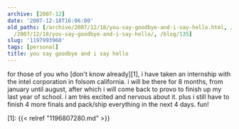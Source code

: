 ```yaml
---
archive: [2007-12]
date: '2007-12-18T16:06:00'
old_paths: [/archive/2007/12/18/you-say-goodbye-and-i-say-hello.html, /wp/2007/12/18/you-say-goodbye-and-i-say-hello/,
  /2007/12/18/you-say-goodbye-and-i-say-hello/, /blog/135]
slug: '1197993960'
tags: [personal]
title: you say goodbye and i say hello
---
```


for those of you who [don't know already][1], i have taken an internship
with the intel corporation in folsom california. i will be there for
8 months, from january until august, after which i will come back to provo
to finish up my last year of school. i am très excited and nervous about
it. plus i still have to finish 4 more finals and pack/ship everything in
the next 4 days. fun!

[1]: {{< relref "1196807280.md" >}}

